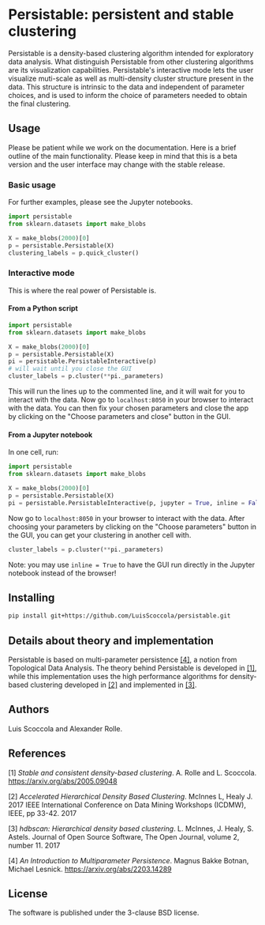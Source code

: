# Persistable: persistent and stable clustering

Persistable is a density-based clustering algorithm intended for exploratory data analysis.
What distinguish Persistable from other clustering algorithms are its visualization capabilities.
Persistable's interactive mode lets the user visualize muti-scale as well as multi-density cluster structure present in the data.
This structure is intrinsic to the data and independent of parameter choices, and is used to inform the choice of parameters needed to obtain the final clustering.


## Usage

Please be patient while we work on the documentation.
Here is a brief outline of the main functionality.
Please keep in mind that this is a beta version and the user interface may change with the stable release.

### Basic usage

For further examples, please see the Jupyter notebooks.

```python
import persistable
from sklearn.datasets import make_blobs

X = make_blobs(2000)[0]
p = persistable.Persistable(X)
clustering_labels = p.quick_cluster()
```


### Interactive mode 

This is where the real power of Persistable is.

#### From a Python script

```python
import persistable
from sklearn.datasets import make_blobs

X = make_blobs(2000)[0]
p = persistable.Persistable(X)
pi = persistable.PersistableInteractive(p)
# will wait until you close the GUI
cluster_labels = p.cluster(**pi._parameters)
```

This will run the lines up to the commented line, and it will wait for you to interact with the data.
Now go to `localhost:8050` in your browser to interact with the data.
You can then fix your chosen parameters and close the app by clicking on the "Choose parameters and close" button in the GUI.

#### From a Jupyter notebook

In one cell, run:

```python
import persistable
from sklearn.datasets import make_blobs

X = make_blobs(2000)[0]
p = persistable.Persistable(X)
pi = persistable.PersistableInteractive(p, jupyter = True, inline = False)
```

Now go to `localhost:8050` in your browser to interact with the data.
After choosing your parameters by clicking on the "Choose parameters" button in the GUI, you can get your clustering in another cell with.

```python
cluster_labels = p.cluster(**pi._parameters)
```

Note: you may use `inline = True` to have the GUI run directly in the Jupyter notebook instead of the browser!


## Installing

```bash
pip install git+https://github.com/LuisScoccola/persistable.git
```


## Details about theory and implementation

Persistable is based on multi-parameter persistence [[4]](#4), a notion from Topological Data Analysis.
The theory behind Persistable is developed in [[1]](#1), while this implementation uses the high performance algorithms for density-based clustering developed in [[2]](#2) and implemented in [[3]](#3).


## Authors

Luis Scoccola and Alexander Rolle.


## References

<a id="1">[1]</a> 
*Stable and consistent density-based clustering*. A. Rolle and L. Scoccola.
https://arxiv.org/abs/2005.09048

<a id="2">[2]</a> 
*Accelerated Hierarchical Density Based Clustering*. McInnes L, Healy J. 2017 IEEE International Conference on Data Mining Workshops (ICDMW), IEEE, pp 33-42. 2017

<a id="3">[3]</a> 
*hdbscan: Hierarchical density based clustering*. L. McInnes, J. Healy, S. Astels. Journal of Open Source Software, The Open Journal, volume 2, number 11. 2017

<a id="4">[4]</a> 
*An Introduction to Multiparameter Persistence*. Magnus Bakke Botnan, Michael Lesnick.
https://arxiv.org/abs/2203.14289

<!---
<a id="4">[4]</a> 
*Density-based clustering based on hierarchical density estimates*. R. J. G. B. Campello, D. Moulavi, and J. Sander. Advances in Knowledge Discovery and Data Mining, volume 7819 of Lecture Notes in Computer Science, pp. 160-172. Springer, 2013.
-->


## License

The software is published under the 3-clause BSD license.

